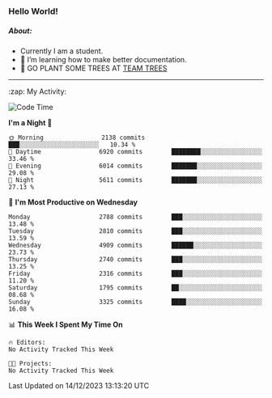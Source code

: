 ### Hello World!

##### About:
- Currently I am a student.
- 🌱 I’m learning how to make better documentation.
- 🌱 GO PLANT SOME TREES AT [TEAM TREES](https://teamtrees.org/)

---
  <summary>:zap: My Activity:</summary>
  
<!--START_SECTION:waka-->
![Code Time](http://img.shields.io/badge/Code%20Time-1%2C267%20hrs%2047%20mins-blue)

**I'm a Night 🦉** 

```text
🌞 Morning                2138 commits        ███░░░░░░░░░░░░░░░░░░░░░░   10.34 % 
🌆 Daytime                6920 commits        ████████░░░░░░░░░░░░░░░░░   33.46 % 
🌃 Evening                6014 commits        ███████░░░░░░░░░░░░░░░░░░   29.08 % 
🌙 Night                  5611 commits        ███████░░░░░░░░░░░░░░░░░░   27.13 % 
```
📅 **I'm Most Productive on Wednesday** 

```text
Monday                   2788 commits        ███░░░░░░░░░░░░░░░░░░░░░░   13.48 % 
Tuesday                  2810 commits        ███░░░░░░░░░░░░░░░░░░░░░░   13.59 % 
Wednesday                4909 commits        ██████░░░░░░░░░░░░░░░░░░░   23.73 % 
Thursday                 2740 commits        ███░░░░░░░░░░░░░░░░░░░░░░   13.25 % 
Friday                   2316 commits        ███░░░░░░░░░░░░░░░░░░░░░░   11.20 % 
Saturday                 1795 commits        ██░░░░░░░░░░░░░░░░░░░░░░░   08.68 % 
Sunday                   3325 commits        ████░░░░░░░░░░░░░░░░░░░░░   16.08 % 
```


📊 **This Week I Spent My Time On** 

```text
🔥 Editors: 
No Activity Tracked This Week

🐱‍💻 Projects: 
No Activity Tracked This Week
```


 Last Updated on 14/12/2023 13:13:20 UTC
<!--END_SECTION:waka-->
